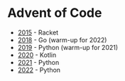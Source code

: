 # Advent of Code

* [2015](2015) - Racket
* [2018](2018) - Go (warm-up for 2022)
* [2019](2019) - Python (warm-up for 2021)
* [2020](2020) - Kotlin
* [2021](2021) - Python
* [2022](2022) - Python
